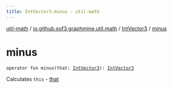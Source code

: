 ```yaml
---
title: IntVector3.minus - util-math
---
```


[util-math](../../index.html) / [io.github.sof3.graphmine.util.math](../index.html) / [IntVector3](index.html) / [minus](./minus.html)

# minus

`operator fun minus(that: `[`IntVector3`](index.html)`): `[`IntVector3`](index.html)

Calculates `this` - [that](minus.html#io.github.sof3.graphmine.util.math.IntVector3$minus(io.github.sof3.graphmine.util.math.IntVector3)/that)

